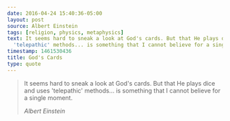 ```yaml
---
date: 2016-04-24 15:40:36-05:00
layout: post
source: Albert Einstein
tags: [religion, physics, metaphysics]
text: It seems hard to sneak a look at God's cards. But that He plays dice and uses
  'telepathic' methods... is something that I cannot believe for a single moment.
timestamp: 1461530436
title: God's Cards
type: quote
---
```

> It seems hard to sneak a look at God's cards. But that He plays dice and uses 'telepathic' methods... is something that I cannot believe for a single moment.
> 
> <cite>Albert Einstein</cite>